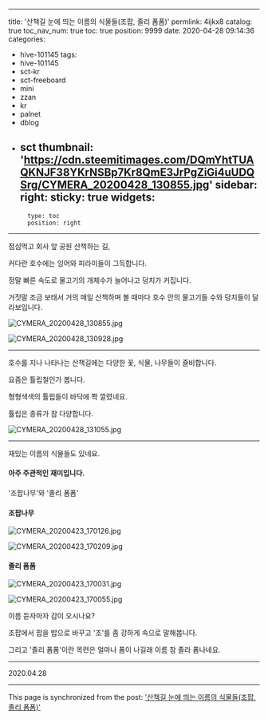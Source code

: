 
---
title: '산책길 눈에 띄는 이름의 식물들(조팝, 졸리 폼폼)'
permlink: 4ijkx8
catalog: true
toc_nav_num: true
toc: true
position: 9999
date: 2020-04-28 09:14:36
categories:
- hive-101145
tags:
- hive-101145
- sct-kr
- sct-freeboard
- mini
- zzan
- kr
- palnet
- dblog
- sct
thumbnail: 'https://cdn.steemitimages.com/DQmYhtTUAQKNJF38YKrNSBp7Kr8QmE3JrPgZiGi4uUDQSrg/CYMERA_20200428_130855.jpg'
sidebar:
    right:
        sticky: true
widgets:
    -
        type: toc
        position: right
---


점심먹고 회사 앞 공원 산책하는 길,

커다란 호수에는 잉어와 피라미들이 그득합니다.

정말 빠른 속도로 물고기의 개체수가 늘어나고 덩치가 커집니다.

거짓말 조금 보태서 거의 매일 산책하며 볼 때마다 호수 안의 물고기들 수와 덩치들이 달라보입니다.

![CYMERA_20200428_130855.jpg](https://cdn.steemitimages.com/DQmYhtTUAQKNJF38YKrNSBp7Kr8QmE3JrPgZiGi4uUDQSrg/CYMERA_20200428_130855.jpg)

![CYMERA_20200428_130928.jpg](https://cdn.steemitimages.com/DQmefgS985RSgMKZX5bG4LPyEgWZyLWuYQXeH2jLznp9iVF/CYMERA_20200428_130928.jpg)

***

호수를 지나 나타나는 산책길에는 다양한 꽃, 식물, 나무들이 즐비합니다.

요즘은 튤립철인가 봅니다.

형형색색의 튤립들이 바닥에 쫙 깔렸네요.

튤립은 종류가 참 다양합니다.

![CYMERA_20200428_131055.jpg](https://cdn.steemitimages.com/DQmbvedFh4dMTJBG9y4Wu8wip2BiEtcPFmiDe4JiLtrxcqR/CYMERA_20200428_131055.jpg)

***

재밌는 이름의 식물들도 있네요.

#### 아주 주관적인 재미입니다.
#### 

'조팝나무'와 '졸리 폼폼'

#### 조팝나무
![CYMERA_20200423_170126.jpg](https://cdn.steemitimages.com/DQmbHXYVTDB9PgPxmru1CMPa26Bgt1wcKcJ7Yc5cbH8PB2N/CYMERA_20200423_170126.jpg)

![CYMERA_20200423_170209.jpg](https://cdn.steemitimages.com/DQmVUCd9bzFFeCr97GS2BqUVjXUKciLtZEVxHW8Ug3wmEZk/CYMERA_20200423_170209.jpg)
​

#### 졸리 폼폼
![CYMERA_20200423_170031.jpg](https://cdn.steemitimages.com/DQmYJYWZDAxymHcmxKMUQwjyCXUBDvaU4gWMCW7isFknKxw/CYMERA_20200423_170031.jpg)

​![CYMERA_20200423_170055.jpg](https://cdn.steemitimages.com/DQmSU4h8CDFn3bB8vX8ydVy3comM7oePjWo5Cm2v8kS9Gt3/CYMERA_20200423_170055.jpg)

이름 듣자마자 감이 오시나요?

조팝에서 팝을 밥으로 바꾸고 '조'를 좀 강하게 속으로 말해봅니다.

그리고 '졸리 폼폼'이란 목련은 얼마나 폼이 나길래 이름 참 졸라 폼나네요.

***

2020.04.28

- - -

This page is synchronized from the post: ['산책길 눈에 띄는 이름의 식물들(조팝, 졸리 폼폼)'](https://steemit.com/@lucky2015/4ijkx8)
